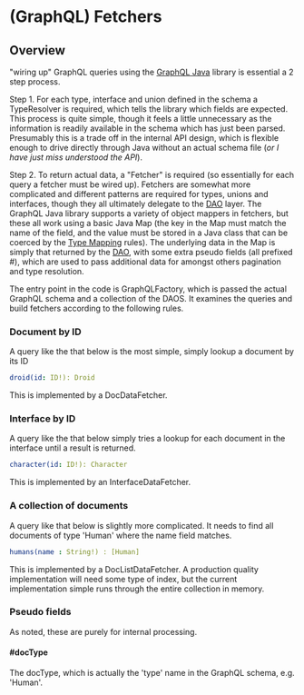 # (GraphQL) Fetchers

## Overview 
"wiring up" GraphQL queries using the [GraphQL Java](https://github.com/graphql-java/graphql-java) library is 
essential a 2 step process. 

Step 1. For each type, interface and union defined in the schema a TypeResolver is required, which tells the library 
which fields are expected. This process is quite simple, though it feels a little unnecessary as the information is 
readily available in the schema which has just been parsed. Presumably this is a trade off in the internal API design, 
which is flexible enough to drive directly through Java without an actual schema file 
(_or I have just miss understood the API_). 

Step 2. To return actual data, a "Fetcher" is required (so essentially for each query a fetcher must be wired up). 
Fetchers are somewhat more complicated and different patterns are required for types, unions and interfaces, though they all 
ultimately delegate to the [DAO](daos) layer. The GraphQL Java library supports a variety of object mappers in fetchers, 
but these all work using a basic Java Map (the key in the Map must match the name of the field, and the value must be stored 
in a Java class that can be coerced by the [Type Mapping](typeMappings) rules). The underlying data in the Map is simply 
that returned by the [DAO](daos), with some extra pseudo fields (all prefixed #), which are used to pass additional 
data for amongst others pagination and type resolution.  

The entry point in the code is GraphQLFactory, which is passed the actual GraphQL schema and a collection of the DAOS. 
It examines the queries and build fetchers according to the following rules.

### Document by ID 

A query like the that below is the most simple, simply lookup a document by its ID

```yaml
droid(id: ID!): Droid
``` 

This is implemented by a DocDataFetcher.


### Interface by ID 

A query like the that below simply tries a lookup for each document in the 
interface until a result is returned.

```yaml
character(id: ID!): Character
```

This is implemented by an InterfaceDataFetcher.

### A collection of documents 

A query like that below is slightly more complicated. It needs to find all documents of type 'Human' where the 
name field matches.

```yaml
humans(name : String!) : [Human]
```

This is implemented by a DocListDataFetcher.  A production quality implementation will need some type of 
index, but the current implementation simple runs through the entire collection in memory.


### Pseudo fields 

As noted, these are purely for internal processing. 

#### #docType

The docType, which is actually the 'type' name in the GraphQL schema, e.g. 'Human'.